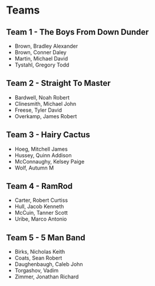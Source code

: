 # Teams

## Team 1 - The Boys From Down Dunder
* Brown, Bradley Alexander
* Brown, Conner Daley
* Martin, Michael David
* Tystahl, Gregory Todd

## Team 2 - Straight To Master
* Bardwell, Noah Robert
* Clinesmith, Michael John
* Freese, Tyler David
* Overkamp, James Robert

## Team 3 - Hairy Cactus
* Hoeg, Mitchell James
* Hussey, Quinn Addison
* McConnaughy, Kelsey Paige
* Wolf, Autumn M

## Team 4 - RamRod
* Carter, Robert Curtiss
* Hull, Jacob Kenneth
* McCuin, Tanner Scott
* Uribe, Marco Antonio

## Team 5 - 5 Man Band
* Birks, Nicholas Keith
* Coats, Sean Robert
* Daughenbaugh, Caleb John
* Torgashov, Vadim
* Zimmer, Jonathan Richard
